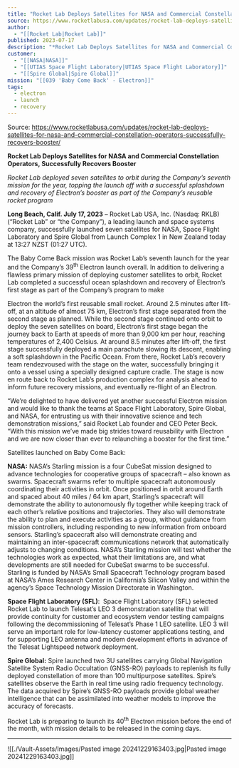 ```yaml
---
title: "Rocket Lab Deploys Satellites for NASA and Commercial Constellation Operators,  Successfully Recovers Booster    "
source: https://www.rocketlabusa.com/updates/rocket-lab-deploys-satellites-for-nasa-and-commercial-constellation-operators-successfully-recovers-booster/
author:
  - "[[Rocket Lab|Rocket Lab]]"
published: 2023-07-17
description: "*Rocket Lab Deploys Satellites for NASA and Commercial Constellation Operators, Successfully Recovers Booster *"
customer:
  - "[[NASA|NASA]]"
  - "[[UTIAS Space Flight Laboratory|UTIAS Space Flight Laboratory]]"
  - "[[Spire Global|Spire Global]]"
mission: "[[039 'Baby Come Back' - Electron]]"
tags:
  - electron
  - launch
  - recovery
---
```


Source: https://www.rocketlabusa.com/updates/rocket-lab-deploys-satellites-for-nasa-and-commercial-constellation-operators-successfully-recovers-booster/

**Rocket Lab Deploys Satellites for NASA and Commercial Constellation Operators, Successfully Recovers Booster**    

*Rocket Lab deployed seven satellites to orbit during the Company’s seventh mission for the year, topping the launch off with a successful splashdown and recovery of Electron’s booster as part of the Company’s reusable rocket program*

**Long Beach, Calif. July 17, 2023** – Rocket Lab USA, Inc. (Nasdaq: RKLB) (“Rocket Lab” or “the Company”), a leading launch and space systems company, successfully launched seven satellites for NASA, Space Flight Laboratory and Spire Global from Launch Complex 1 in New Zealand today at 13:27 NZST (01:27 UTC).

The Baby Come Back mission was Rocket Lab’s seventh launch for the year and the Company’s 39<sup>th</sup> Electron launch overall. In addition to delivering a flawless primary mission of deploying customer satellites to orbit, Rocket Lab completed a successful ocean splashdown and recovery of Electron’s first stage as part of the Company’s program to make

Electron the world’s first reusable small rocket. Around 2.5 minutes after lift-off, at an altitude of almost 75 km, Electron’s first stage separated from the second stage as planned. While the second stage continued onto orbit to deploy the seven satellites on board, Electron’s first stage began the journey back to Earth at speeds of more than 9,000 km per hour, reaching temperatures of 2,400 Celsius. At around 8.5 minutes after lift-off, the first stage successfully deployed a main parachute slowing its descent, enabling a soft splashdown in the Pacific Ocean. From there, Rocket Lab’s recovery team rendezvoused with the stage on the water, successfully bringing it onto a vessel using a specially designed capture cradle. The stage is now en route back to Rocket Lab’s production complex for analysis ahead to inform future recovery missions, and eventually re-flight of an Electron.

“We’re delighted to have delivered yet another successful Electron mission and would like to thank the teams at Space Flight Laboratory, Spire Global, and NASA, for entrusting us with their innovative science and tech demonstration missions,” said Rocket Lab founder and CEO Peter Beck. “With this mission we’ve made big strides toward reusability with Electron and we are now closer than ever to relaunching a booster for the first time.”

Satellites launched on Baby Come Back:

**NASA:** NASA’s Starling mission is a four CubeSat mission designed to advance technologies for cooperative groups of spacecraft – also known as swarms. Spacecraft swarms refer to multiple spacecraft autonomously coordinating their activities in orbit. Once positioned in orbit around Earth and spaced about 40 miles / 64 km apart, Starling’s spacecraft will demonstrate the ability to autonomously fly together while keeping track of each other’s relative positions and trajectories. They also will demonstrate the ability to plan and execute activities as a group, without guidance from mission controllers, including responding to new information from onboard sensors. Starling’s spacecraft also will demonstrate creating and maintaining an inter-spacecraft communications network that automatically adjusts to changing conditions. NASA’s Starling mission will test whether the technologies work as expected, what their limitations are, and what developments are still needed for CubeSat swarms to be successful. Starling is funded by NASA’s Small Spacecraft Technology program based at NASA’s Ames Research Center in California’s Silicon Valley and within the agency’s Space Technology Mission Directorate in Washington.

**Space** **Flight** **Laboratory (SFL)**:  Space Flight Laboratory (SFL) selected Rocket Lab to launch Telesat’s LEO 3 demonstration satellite that will provide continuity for customer and ecosystem vendor testing campaigns following the decommissioning of Telesat’s Phase 1 LEO satellite. LEO 3 will serve an important role for low-latency customer applications testing, and for supporting LEO antenna and modem development efforts in advance of the Telesat Lightspeed network deployment.

**Spire Global:** Spire launched two 3U satellites carrying Global Navigation Satellite System Radio Occultation (GNSS-RO) payloads to replenish its fully deployed constellation of more than 100 multipurpose satellites. Spire’s satellites observe the Earth in real time using radio frequency technology. The data acquired by Spire’s GNSS-RO payloads provide global weather intelligence that can be assimilated into weather models to improve the accuracy of forecasts.

Rocket Lab is preparing to launch its 40<sup>th</sup> Electron mission before the end of the month, with mission details to be released in the coming days.

---

![[./Vault-Assets/Images/Pasted image 20241229163403.jpg|Pasted image 20241229163403.jpg]]